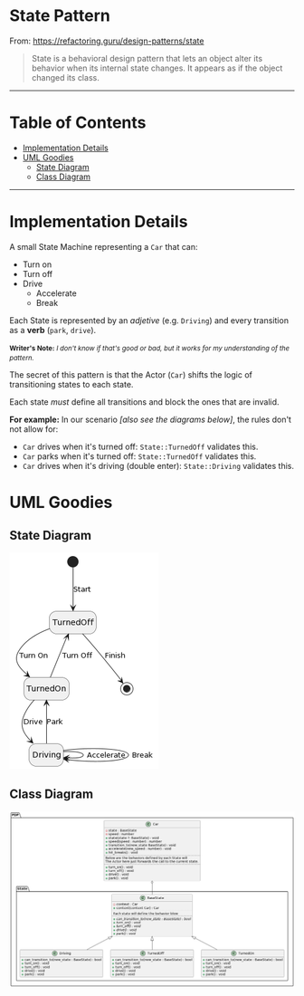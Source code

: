 State Pattern
===

From: https://refactoring.guru/design-patterns/state

> State is a behavioral design pattern that lets an object alter its behavior when
its internal state changes. It appears as if the object changed its class.

---

Table of Contents
===

- [Implementation Details](#implementationddetails)
- [UML Goodies](#uml-goodies)
  - [State Diagram](#state-diagram)
  - [Class Diagram](#class-diagram)

---

Implementation Details
===

A small State Machine representing a `Car` that can:

* Turn on
* Turn off
* Drive
    * Accelerate
    * Break

Each State is represented by an _adjetive_ (e.g. `Driving`) and every transition
as a **verb** (`park`, `drive`).

<small>**Writer's Note:** _I don't know if that's good or bad, but it works for
my understanding of the pattern._</small>

The secret of this pattern is that the Actor (`Car`) shifts the logic of
transitioning states to each state.

Each state *must* define all transitions and block the ones that are invalid.

**For example:** In our scenario _[also see the diagrams below]_, the rules
  don't not allow for:

  * `Car` drives when it's turned off: `State::TurnedOff` validates this.
  * `Car` parks when it's turned off: `State::TurnedOff` validates this.
  * `Car` drives when it's driving (double enter): `State::Driving` validates
    this.

UML Goodies
===

State Diagram
---

![State Diagram: See Source in ./state-diagram.plantuml](./state-diagram.png)

Class Diagram
---

![Class Diagram: See Source in ./class-diagram.plantuml](./class-diagram.png)